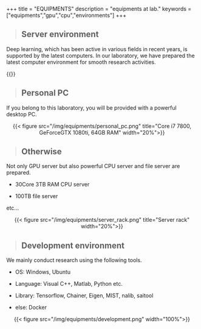 +++
title = "EQUIPMENTS"
description = "equipments at lab."
keywords = ["equipments","gpu","cpu","environments"]
+++

> ## Server environment

Deep learning, which has been active in various fields in recent years, is supported by the latest computers. In our laboratory, we have prepared the latest computer environment for smooth research activities.

{{<csv src="/static/csv/equipments/gpu_equipments.csv">}}

> ## Personal PC

If you belong to this laboratory, you will be provided with a powerful desktop PC.
<!-- <div align="center"><img src="/equipments/personal_pc.png"  width=20% title="personal pc"></div> -->
<div align="center">{{< figure src="/img/equipments/personal_pc.png" title="Core i7 7800, GeForceGTX 1080ti, 64GB RAM" width="20%">}}</div>

> ## Otherwise

Not only GPU server but also powerful CPU server and file server are prepared.

- 30Core 3TB RAM CPU server

- 100TB file server

etc...

<div align="center">{{< figure src="/img/equipments/server_rack.png" title="Server rack" width="20%">}}</div>

> ## Development environment

We mainly conduct research using the following tools.

- OS: Windows, Ubuntu

- Language: Visual C++, Matlab, Python etc.

- Library: Tensorflow, Chainer, Eigen, MIST, nalib, saitool

- else: Docker

<div align="center">{{< figure src="/img/equipments/development.png"  width="100%">}}</div>
